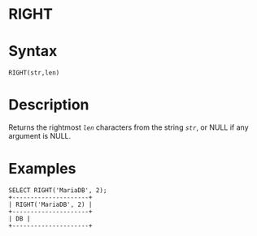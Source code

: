 # RIGHT

#

# Syntax

```
RIGHT(str,len)
```

#

# Description

Returns the rightmost *`len`* characters from the string *`str`*, or NULL if
any argument is NULL.

#

# Examples

```
SELECT RIGHT('MariaDB', 2);
+---------------------+
| RIGHT('MariaDB', 2) |
+---------------------+
| DB |
+---------------------+
```